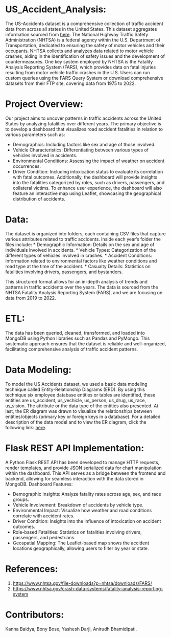 

# US_Accident_Analysis:

The US-Accidents dataset is a comprehensive collection of traffic accident data from across all states in the United States. This dataset aggregates information sourced from  [here](nhtsa.gov). The National Highway Traffic Safety Administration (NHTSA) is a federal agency within the U.S. Department of Transportation, dedicated to ensuring the safety of motor vehicles and their occupants. NHTSA collects and analyzes data related to motor vehicle crashes, aiding in the identification of safety issues and the development of countermeasures.
One key system employed by NHTSA is the Fatality Analysis Reporting System (FARS), which provides data on fatal injuries resulting from motor vehicle traffic crashes in the U.S. Users can run custom queries using the FARS Query System or download comprehensive datasets from their FTP site, covering data from 1975 to 2022.



# Project Overview:

Our project aims to uncover patterns in traffic accidents across the United States by analyzing fatalities over different years. The primary objective is to develop a dashboard that visualizes road accident fatalities in relation to various parameters such as:
   * Demographics: Including factors like sex and age of those involved.
   * Vehicle Characteristics: Differentiating between various types of vehicles involved in accidents.
   * Environmental Conditions: Assessing the impact of weather on accident occurrences.
   * Driver Condition: Including intoxication status to evaluate its correlation with fatal outcomes.
Additionally, the dashboard will provide insights into the fatalities categorized by roles, such as drivers, passengers, and collateral victims. To enhance user experience, the dashboard will also feature an interactive map using Leaflet, showcasing the geographical distribution of accidents.

# Data:
The dataset is organized into folders, each containing CSV files that capture various attributes related to traffic accidents. Inside each year’s folder the files include:
        * Demographic Information: Details on the sex and age of individuals involved in accidents.
        * Vehicle Types: Categorization of the different types of vehicles involved in crashes.
        * Accident Conditions: Information related to environmental factors like weather conditions and road type at the time of the accident.
        * Casualty Details: Statistics on fatalities involving drivers, passengers, and bystanders.
        
This structured format allows for an in-depth analysis of trends and patterns in traffic accidents over the years. The data is sourced from the NHTSA Fatality Analysis Reporting System (FARS), and we are focusing on data from 2019 to 2022.

# ETL:

The data has been queried, cleaned, transformed, and loaded into MongoDB using Python libraries such as Pandas and PyMongo. This systematic approach ensures that the dataset is reliable and well-organized, facilitating comprehensive analysis of traffic accident patterns.



# Data Modeling:
 
To model the US Accidents dataset, we used a basic data modeling technique called Entity-Relationship Diagrams (ERD). By using this technique six employee database entities or tables are identified, these entities are us_accident, us_vechicle, us_person, us_drug, us_race, us_vision. The attribute or the data type of the entities also presented. At last, the ER diagram was drawn to visualize the relationships between entities/objects (primary key or foreign keys in a database). For a detailed description of the data model and to view the ER diagram, click the following link: [here](QuickDBD-Accident_ERD.png).

# Flask REST API Implementation:

A Python Flask REST API has been developed to manage HTTP requests, render templates, and provide JSON serialized data for chart manipulation within the dashboard. This API serves as a bridge between the frontend and backend, allowing for seamless interaction with the data stored in MongoDB.
Dashboard Features:
   * Demographic Insights: Analyze fatality rates across age, sex, and race groups.
   * Vehicle Involvement: Breakdown of accidents by vehicle type.
   * Environmental Impact: Visualize how weather and road conditions correlate with accident rates.
   * Driver Condition: Insights into the influence of intoxication on accident outcomes.
   * Role-based Fatalities: Statistics on fatalities involving drivers, passengers, and pedestrians.
   * Geospatial Mapping: The Leaflet-based map shows the accident locations geographically, allowing users to filter by year or state.

# References:
   1. https://www.nhtsa.gov/file-downloads?p=nhtsa/downloads/FARS/
   2. https://www.nhtsa.gov/crash-data-systems/fatality-analysis-reporting-system

# Contributors:
   Kanha Baidya,
   Bony Bose,
   Yashesh Darji,
   Anirudh Bhamidipati.

  









